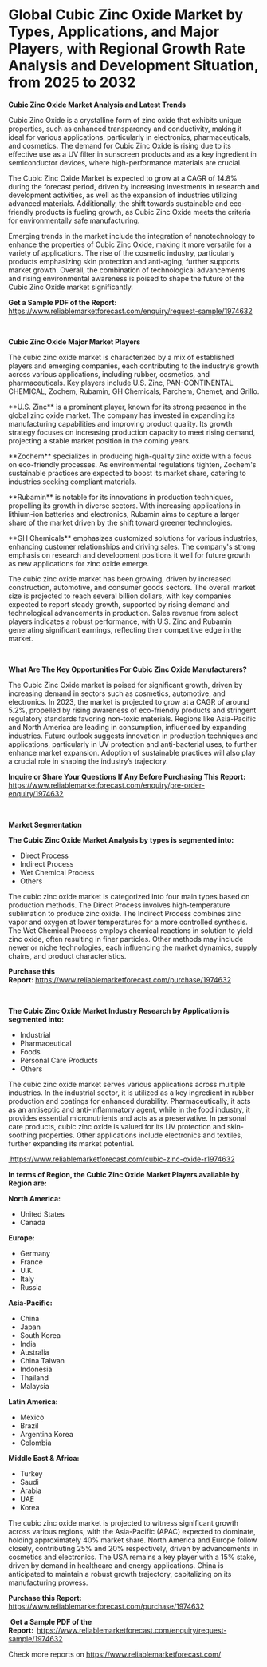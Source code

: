 <p><h1>Global Cubic Zinc Oxide Market by Types, Applications, and Major Players, with Regional Growth Rate Analysis and Development Situation, from 2025 to 2032</h1></p><p><strong>Cubic Zinc Oxide Market Analysis and Latest Trends</strong></p>
<p><p>Cubic Zinc Oxide is a crystalline form of zinc oxide that exhibits unique properties, such as enhanced transparency and conductivity, making it ideal for various applications, particularly in electronics, pharmaceuticals, and cosmetics. The demand for Cubic Zinc Oxide is rising due to its effective use as a UV filter in sunscreen products and as a key ingredient in semiconductor devices, where high-performance materials are crucial.</p><p>The Cubic Zinc Oxide Market is expected to grow at a CAGR of 14.8% during the forecast period, driven by increasing investments in research and development activities, as well as the expansion of industries utilizing advanced materials. Additionally, the shift towards sustainable and eco-friendly products is fueling growth, as Cubic Zinc Oxide meets the criteria for environmentally safe manufacturing. </p><p>Emerging trends in the market include the integration of nanotechnology to enhance the properties of Cubic Zinc Oxide, making it more versatile for a variety of applications. The rise of the cosmetic industry, particularly products emphasizing skin protection and anti-aging, further supports market growth. Overall, the combination of technological advancements and rising environmental awareness is poised to shape the future of the Cubic Zinc Oxide market significantly.</p></p>
<p><strong>Get a Sample PDF of the Report:&nbsp;</strong> <a href="https://www.reliablemarketforecast.com/enquiry/request-sample/1974632?utm_campaign=1743&utm_medium=2&utm_source=Github&utm_content=ia&utm_term=04022025&utm_id=cubic-zinc-oxide">https://www.reliablemarketforecast.com/enquiry/request-sample/1974632</a></p>
<p>&nbsp;</p>
<p><strong>Cubic Zinc Oxide Major Market Players</strong></p>
<p><p>The cubic zinc oxide market is characterized by a mix of established players and emerging companies, each contributing to the industry’s growth across various applications, including rubber, cosmetics, and pharmaceuticals. Key players include U.S. Zinc, PAN-CONTINENTAL CHEMICAL, Zochem, Rubamin, GH Chemicals, Parchem, Chemet, and Grillo.</p><p>**U.S. Zinc** is a prominent player, known for its strong presence in the global zinc oxide market. The company has invested in expanding its manufacturing capabilities and improving product quality. Its growth strategy focuses on increasing production capacity to meet rising demand, projecting a stable market position in the coming years.</p><p>**Zochem** specializes in producing high-quality zinc oxide with a focus on eco-friendly processes. As environmental regulations tighten, Zochem's sustainable practices are expected to boost its market share, catering to industries seeking compliant materials.</p><p>**Rubamin** is notable for its innovations in production techniques, propelling its growth in diverse sectors. With increasing applications in lithium-ion batteries and electronics, Rubamin aims to capture a larger share of the market driven by the shift toward greener technologies.</p><p>**GH Chemicals** emphasizes customized solutions for various industries, enhancing customer relationships and driving sales. The company's strong emphasis on research and development positions it well for future growth as new applications for zinc oxide emerge.</p><p>The cubic zinc oxide market has been growing, driven by increased construction, automotive, and consumer goods sectors. The overall market size is projected to reach several billion dollars, with key companies expected to report steady growth, supported by rising demand and technological advancements in production. Sales revenue from select players indicates a robust performance, with U.S. Zinc and Rubamin generating significant earnings, reflecting their competitive edge in the market.</p></p>
<p>&nbsp;</p>
<p><strong>What Are The Key Opportunities For Cubic Zinc Oxide Manufacturers?</strong></p>
<p><p>The Cubic Zinc Oxide market is poised for significant growth, driven by increasing demand in sectors such as cosmetics, automotive, and electronics. In 2023, the market is projected to grow at a CAGR of around 5.2%, propelled by rising awareness of eco-friendly products and stringent regulatory standards favoring non-toxic materials. Regions like Asia-Pacific and North America are leading in consumption, influenced by expanding industries. Future outlook suggests innovation in production techniques and applications, particularly in UV protection and anti-bacterial uses, to further enhance market expansion. Adoption of sustainable practices will also play a crucial role in shaping the industry’s trajectory.</p></p>
<p><strong>Inquire or Share Your Questions If Any Before Purchasing This Report:</strong> <a href="https://www.reliablemarketforecast.com/enquiry/pre-order-enquiry/1974632?utm_campaign=1743&utm_medium=2&utm_source=Github&utm_content=ia&utm_term=04022025&utm_id=cubic-zinc-oxide">https://www.reliablemarketforecast.com/enquiry/pre-order-enquiry/1974632</a></p>
<p>&nbsp;</p>
<p><strong>Market Segmentation</strong></p>
<p><strong>The Cubic Zinc Oxide Market Analysis by types is segmented into:</strong></p>
<p><ul><li>Direct Process</li><li>Indirect Process</li><li>Wet Chemical Process</li><li>Others</li></ul></p>
<p><p>The cubic zinc oxide market is categorized into four main types based on production methods. The Direct Process involves high-temperature sublimation to produce zinc oxide. The Indirect Process combines zinc vapor and oxygen at lower temperatures for a more controlled synthesis. The Wet Chemical Process employs chemical reactions in solution to yield zinc oxide, often resulting in finer particles. Other methods may include newer or niche technologies, each influencing the market dynamics, supply chains, and product characteristics.</p></p>
<p><strong>Purchase this Report:&nbsp;</strong><a href="https://www.reliablemarketforecast.com/purchase/1974632?utm_campaign=1743&utm_medium=2&utm_source=Github&utm_content=ia&utm_term=04022025&utm_id=cubic-zinc-oxide">https://www.reliablemarketforecast.com/purchase/1974632</a></p>
<p>&nbsp;</p>
<p><strong>The Cubic Zinc Oxide Market Industry Research by Application is segmented into:</strong></p>
<p><ul><li>Industrial</li><li>Pharmaceutical</li><li>Foods</li><li>Personal Care Products</li><li>Others</li></ul></p>
<p><p>The cubic zinc oxide market serves various applications across multiple industries. In the industrial sector, it is utilized as a key ingredient in rubber production and coatings for enhanced durability. Pharmaceutically, it acts as an antiseptic and anti-inflammatory agent, while in the food industry, it provides essential micronutrients and acts as a preservative. In personal care products, cubic zinc oxide is valued for its UV protection and skin-soothing properties. Other applications include electronics and textiles, further expanding its market potential.</p></p>
<p><a href="https://www.reliablemarketforecast.com/cubic-zinc-oxide-r1974632?utm_campaign=1743&utm_medium=2&utm_source=Github&utm_content=ia&utm_term=04022025&utm_id=cubic-zinc-oxide">&nbsp;https://www.reliablemarketforecast.com/cubic-zinc-oxide-r1974632</a></p>
<p><strong>In terms of Region, the Cubic Zinc Oxide Market Players available by Region are:</strong></p>
<p>
    <p> <strong> North America: </strong>
        <ul>
            <li>United States</li>
            <li>Canada</li>
        </ul>
        </p> 
    <p> <strong> Europe: </strong>
        <ul>
            <li>Germany</li>
            <li>France</li>
            <li>U.K.</li>
            <li>Italy</li>
            <li>Russia</li>
        </ul>
        </p> 
    <p> <strong> Asia-Pacific: </strong>
        <ul>
            <li>China</li>
            <li>Japan</li>
            <li>South Korea</li>
            <li>India</li>
            <li>Australia</li>
            <li>China Taiwan</li>
            <li>Indonesia</li>
            <li>Thailand</li>
            <li>Malaysia</li>
        </ul>
        </p> 
    <p> <strong> Latin America: </strong>
        <ul>
            <li>Mexico</li>
            <li>Brazil</li>
            <li>Argentina Korea</li>
            <li>Colombia</li>
        </ul>
        </p> 
    <p> <strong> Middle East & Africa: </strong>
        <ul>
            <li>Turkey</li>
            <li>Saudi</li>
            <li>Arabia</li>
            <li>UAE</li>
            <li>Korea</li>
        </ul>
    </p>
    </p>
<p><p>The cubic zinc oxide market is projected to witness significant growth across various regions, with the Asia-Pacific (APAC) expected to dominate, holding approximately 40% market share. North America and Europe follow closely, contributing 25% and 20% respectively, driven by advancements in cosmetics and electronics. The USA remains a key player with a 15% stake, driven by demand in healthcare and energy applications. China is anticipated to maintain a robust growth trajectory, capitalizing on its manufacturing prowess.</p></p>
<p><strong>Purchase this Report: </strong><a href="https://www.reliablemarketforecast.com/purchase/1974632?utm_campaign=1743&utm_medium=2&utm_source=Github&utm_content=ia&utm_term=04022025&utm_id=cubic-zinc-oxide">https://www.reliablemarketforecast.com/purchase/1974632</a></p>
<p>&nbsp;<strong>Get a Sample PDF of the Report:&nbsp;&nbsp;</strong><a href="https://www.reliablemarketforecast.com/enquiry/request-sample/1974632?utm_campaign=1743&utm_medium=2&utm_source=Github&utm_content=ia&utm_term=04022025&utm_id=cubic-zinc-oxide">https://www.reliablemarketforecast.com/enquiry/request-sample/1974632</a></p>
<p><strong></strong></p>
<p>Check more reports on <a href="https://www.reliablemarketforecast.com/?utm_campaign=1743&utm_medium=2&utm_source=Github&utm_content=ia&utm_term=04022025&utm_id=cubic-zinc-oxide">https://www.reliablemarketforecast.com/</a></p>
